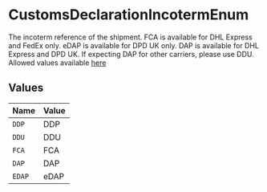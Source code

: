 # CustomsDeclarationIncotermEnum

The incoterm reference of the shipment. FCA is available for DHL Express and FedEx only. 
eDAP is available for DPD UK only. DAP is available for DHL Express and DPD UK.
If expecting DAP for other carriers, please use DDU.
Allowed values available <a href="#tag/Customs-Declaration-Incoterm">here</a>


## Values

| Name   | Value  |
| ------ | ------ |
| `DDP`  | DDP    |
| `DDU`  | DDU    |
| `FCA`  | FCA    |
| `DAP`  | DAP    |
| `EDAP` | eDAP   |